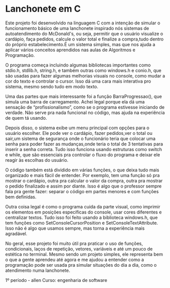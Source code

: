 # Lanchonete em C

Este projeto foi desenvolvido na linguagem C com a intenção de simular o funcionamento básico de uma lanchonete inspirado nós sistemas de autoatendimento do McDonald's, ou seja, permitir que o usuário visualize o cardápio, faça pedidos, calcule o valor total e finalize a compra,tudo dentro do próprio estabelecimento.É um sistema simples, mas que nos ajuda a aplicar vários conceitos aprendidos nas aulas de Algoritmos e Programação.

O programa começa incluindo algumas bibliotecas importantes como stdio.h, stdlib.h, string.h, e também outras como windows.h e conio.h, que são usadas para fazer algumas melhorias visuais no console, como mudar a cor do texto e controlar o cursor. Isso dá uma cara mais interativa pro sistema, mesmo sendo tudo em modo texto.

Uma das partes que mais interessante foi a função BarraProgressao(), que simula uma barra de carregamento. Achei legal porque ela dá uma sensação de “profissionalismo”, como se o programa estivesse iniciando de verdade. Não serve pra nada funcional no código, mas ajuda na experiência de quem tá usando.

Depois disso, o sistema exibe um menu principal com opções para o usuário escolher. Ele pode ver o cardápio, fazer pedidos,ver o total ou sair,um sistema de segurança onde o funcionário teria que colocar uma senha para poder fazer as mudanças,onde teria o total de 3 tentativas para inserir a senha correta. Tudo isso funciona usando estruturas como switch e while, que são essenciais pra controlar o fluxo do programa e deixar ele reagir às escolhas do usuário.

O código também está dividido em várias funções, o que deixa tudo mais organizado e mais fácil de entender. Por exemplo, tem uma função só pra mostrar o cardápio, outra pra calcular o valor da compra, outra pra mostrar o pedido finalizado e assim por diante. Isso é algo que o professor sempre fala pra gente fazer: separar o código em partes menores e com funções bem definidas.

Outra coisa legal é como o programa cuida da parte visual, como imprimir os elementos em posições específicas do console, usar cores diferentes e centralizar textos. Tudo isso foi feito usando a biblioteca windows.h, que tem funções como SetConsoleCursorPosition e SetConsoleTextAttribute. Isso não é algo que usamos sempre, mas torna a experiência mais agradável.

No geral, esse projeto foi muito útil pra praticar o uso de funções, condicionais, laços de repetição, vetores, variáveis e até um pouco de estética no terminal. Mesmo sendo um projeto simples, ele representa bem o que a gente aprendeu até agora e me ajudou a entender como a programação pode ser usada pra simular situações do dia a dia, como o atendimento numa lanchonete.

1º período - allen
Curso: engenharia de software 